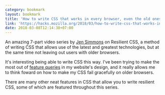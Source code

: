 ```yaml
---
category: bookmark
layout: bookmark
title: 'How to write CSS that works in every browser, even the old ones'
link: 'https://hacks.mozilla.org/2018/03/how-to-write-css-that-works-in-every-browser-even-the-old-ones/'
date: 2018-03-08T12:14:38+07:00
---
```


An amazing 7-part video series by [Jen Simmons](http://jensimmons.com/) on Resilient CSS, a method of writing CSS that allows use of the latest and greatest technologies, but at the same time not leaving out users with older browsers.

It's interesting being able to write CSS this way. I've been trying to make the most out of [feature queries](https://caniuse.com/#search=feature%20queries) in my website's design, and it really allows me to think foward on how to make my CSS fail gracefully on older browsers.

There are many other neat features in CSS that allow you to write resilient CSS, some of which are featured throughout this series.

